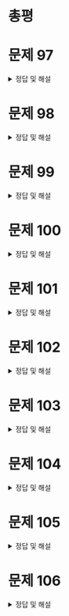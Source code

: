 # 총평

# 문제 97

<details>
<summary>정답 및 해설</summary>

> 정답:


[Examtopics](https://www.examtopics.com/discussions/amazon/view/86626-exam-aws-certified-solutions-architect-associate-saa-c03/)
</details>


# 문제 98

<details>
<summary>정답 및 해설</summary>

> 정답:


[Examtopics](https://www.examtopics.com/discussions/amazon/view/85185-exam-aws-certified-solutions-architect-associate-saa-c03/)
</details>


# 문제 99

<details>
<summary>정답 및 해설</summary>

> 정답:


[Examtopics](https://www.examtopics.com/discussions/amazon/view/85811-exam-aws-certified-solutions-architect-associate-saa-c03/)
</details>


# 문제 100

<details>
<summary>정답 및 해설</summary>

> 정답:


[Examtopics](https://www.examtopics.com/discussions/amazon/view/85186-exam-aws-certified-solutions-architect-associate-saa-c03/)
</details>


# 문제 101

<details>
<summary>정답 및 해설</summary>

> 정답:


[Examtopics](https://www.examtopics.com/discussions/amazon/view/86019-exam-aws-certified-solutions-architect-associate-saa-c03/)
</details>


# 문제 102

<details>
<summary>정답 및 해설</summary>

> 정답:


[Examtopics](https://www.examtopics.com/discussions/amazon/view/85814-exam-aws-certified-solutions-architect-associate-saa-c03/)
</details>


# 문제 103

<details>
<summary>정답 및 해설</summary>

> 정답:


[Examtopics](https://www.examtopics.com/discussions/amazon/view/85781-exam-aws-certified-solutions-architect-associate-saa-c03/)
</details>


# 문제 104

<details>
<summary>정답 및 해설</summary>

> 정답:


[Examtopics](https://www.examtopics.com/discussions/amazon/view/85342-exam-aws-certified-solutions-architect-associate-saa-c03/)
</details>


# 문제 105

<details>
<summary>정답 및 해설</summary>

> 정답:


[Examtopics](https://www.examtopics.com/discussions/amazon/view/85816-exam-aws-certified-solutions-architect-associate-saa-c03/)
</details>


# 문제 106

<details>
<summary>정답 및 해설</summary>

> 정답:


[Examtopics](https://www.examtopics.com/discussions/amazon/view/85817-exam-aws-certified-solutions-architect-associate-saa-c03/)
</details>



